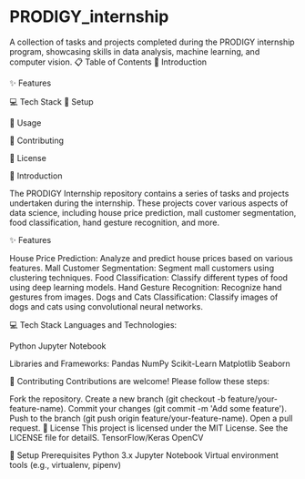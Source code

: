 # PRODIGY_internship
A collection of tasks and projects completed during the PRODIGY internship program, showcasing skills in data analysis, machine learning, and computer vision.
📋 Table of Contents
📖 Introduction

✨ Features


💻 Tech Stack
🚀 Setup

🔧 Usage

🤝 Contributing

📜 License

📖 Introduction

The PRODIGY Internship repository contains a series of tasks and projects undertaken during the internship. These projects cover various aspects of data science, including house price prediction, mall customer segmentation, food classification, hand gesture recognition, and more.

✨ Features

House Price Prediction: Analyze and predict house prices based on various features.
Mall Customer Segmentation: Segment mall customers using clustering techniques.
Food Classification: Classify different types of food using deep learning models.
Hand Gesture Recognition: Recognize hand gestures from images.
Dogs and Cats Classification: Classify images of dogs and cats using convolutional neural networks.

💻 Tech Stack
Languages and Technologies:

Python
Jupyter Notebook

Libraries and Frameworks:
Pandas
NumPy
Scikit-Learn
Matplotlib
Seaborn

🤝 Contributing
Contributions are welcome! Please follow these steps:

Fork the repository.
Create a new branch (git checkout -b feature/your-feature-name).
Commit your changes (git commit -m 'Add some feature').
Push to the branch (git push origin feature/your-feature-name).
Open a pull request.
📜 License
This project is licensed under the MIT License. See the LICENSE file for detailS.
TensorFlow/Keras
OpenCV

🚀 Setup
Prerequisites
Python 3.x
Jupyter Notebook
Virtual environment tools (e.g., virtualenv, pipenv)
